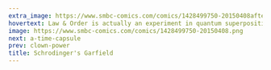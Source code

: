 ```yaml
---
extra_image: https://www.smbc-comics.com/comics/1428499750-20150408after.png
hovertext: Law & Order is actually an experiment in quantum superposition.
image: https://www.smbc-comics.com/comics/1428499750-20150408.png
next: a-time-capsule
prev: clown-power
title: Schrodinger's Garfield
---
```

